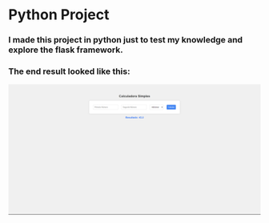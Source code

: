 # Python Project

### I made this project in python just to test my knowledge and explore the flask framework.

### The end result looked like this:

![Final Result](python-web.png)